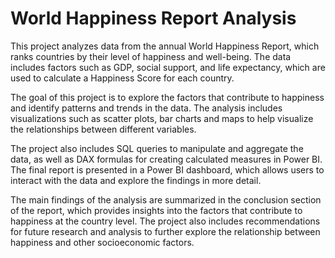 # World Happiness Report Analysis

This project analyzes data from the annual World Happiness Report, which ranks countries by their level of happiness and well-being. The data includes factors such as GDP, social support, and life expectancy, which are used to calculate a Happiness Score for each country.

The goal of this project is to explore the factors that contribute to happiness and identify patterns and trends in the data. The analysis includes visualizations such as scatter plots, bar charts and maps to help visualize the relationships between different variables.

The project also includes SQL queries to manipulate and aggregate the data, as well as DAX formulas for creating calculated measures in Power BI. The final report is presented in a Power BI dashboard, which allows users to interact with the data and explore the findings in more detail.

The main findings of the analysis are summarized in the conclusion section of the report, which provides insights into the factors that contribute to happiness at the country level. The project also includes recommendations for future research and analysis to further explore the relationship between happiness and other socioeconomic factors.
